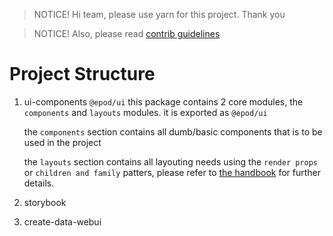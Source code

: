 > NOTICE! Hi team, please use yarn for this project. Thank you

> NOTICE! Also, please read [contrib guidelines](/CONTRIBUTING.md)

# Project Structure

1. ui-components `@epod/ui`
   this package contains 2 core modules, the `components` and `layouts` modules. it is exported as `@epod/ui`

   the `components` section contains all dumb/basic components that is to be used in the project

   the `layouts` section contains all layouting needs using the `render props` or `children and family` patters, please refer to [the handbook](codee.cafe) for further details.

1. storybook
1. create-data-webui
